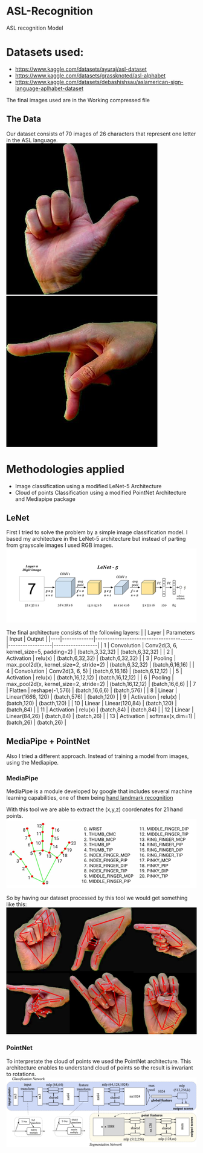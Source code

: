 # ASL-Recognition
ASL recognition Model 

# Datasets used:
- https://www.kaggle.com/datasets/ayuraj/asl-dataset
- https://www.kaggle.com/datasets/grassknoted/asl-alphabet
- https://www.kaggle.com/datasets/debashishsau/aslamerican-sign-language-aplhabet-dataset

The final images used are in the Working compressed file

## The Data
Our dataset consists of 70 images of 26 characters that represent one letter in the ASL language.
![L](readme_images/hand1_l_left_seg_1_cropped.jpeg) ![P](readme_images/hand1_p_left_seg_1_cropped.jpeg) 

# Methodologies applied
- Image classification using a modified LeNet-5 Architecture
- Cloud of points Classification using a modified PointNet Architecture and Mediapipe package

## LeNet
First I tried to solve the problem by a simple image classification model. I based my architecture in the LeNet-5 architecture but instead of parting from grayscale images I used RGB images.
![LeNet-5 Architecture](readme_images/LeNet-5.png) 

The final architecture consists of the following layers:
|    | Layer       | Parameters                             | Input            | Output           |
|----|-------------|----------------------------------------|------------------|------------------|
| 1  | Convolution | Conv2d(3, 6, kernel_size=5, padding=2) | (batch,3,32,32)  | (batch,6,32,32)  |
| 2  | Activation  | relu(x)                                | (batch,6,32,32)  | (batch,6,32,32)  |
| 3  | Pooling     | max_pool2d(x, kernel_size=2, stride=2) | (batch,6,32,32)  | (batch,6,16,16)  |
| 4  | Convolution | Conv2d(3, 6, 5)                        | (batch,6,16,16)  | (batch,6,12,12)  |
| 5  | Activation  | relu(x)                                | (batch,16,12,12) | (batch,16,12,12) |
| 6  | Pooling     | max_pool2d(x, kernel_size=2, stride=2) | (batch,16,12,12) | (batch,16,6,6)   |
| 7  | Flatten     | reshape(-1,576)                        | (batch,16,6,6)   | (batch,576)      |
| 8  | Linear      | Linear(16*6*6, 120)                    | (batch,576)      | (batch,120)      |
| 9  | Activation  | relu(x)                                | (batch,120)      | (bacth,120)      |
| 10 | Linear      | Linear(120,84)                         | (batch,120)      | (batch,84)       |
| 11 | Activation  | relu(x)                                | (batch,84)       | (batch,84)       |
| 12 | Linear      | Linear(84,26)                          | (batch,84)       | (batch,26)       |
| 13 | Activation  | softmax(x,dim=1)                       | (batch,26)       | (batch,26)       |

## MediaPipe + PointNet
Also I tried a different approach. Instead of training a model from images, using the Mediapipe.

### MediaPipe
MediaPipe is a module developed by google that includes several machine learning capabilities, one of them being [hand landmark recognition](https://developers.google.com/mediapipe/solutions/vision/hand_landmarker#get_started)

With this tool we are able to extract the (x,y,z) coordenates for 21 hand points.
![MediaPîpe Point extraction](readme_images/Mediapipe_Points.png)

So by having our dataset processed by this tool we would get something like this:
![MediaPîpe Point extraction example](readme_images/Mediapipe_Example.png)

### PointNet
To interpretate the cloud of points we used the PointNet architecture. This architecture enables to understand cloud of points so the result is invariant to rotations.
![PointNet Architecture](readme_images/pointnet_architecture.jpg)



